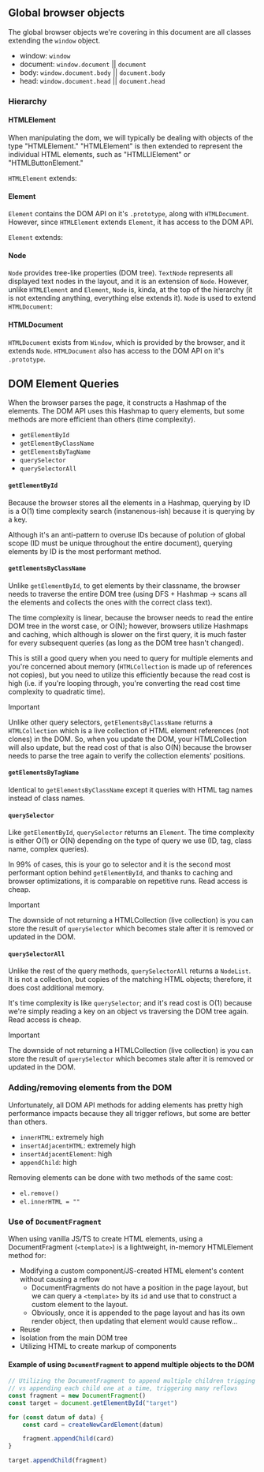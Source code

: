<!-- markdownlint-disable MD007 MD010 MD013 MD024 MD028 MD033 -->
## Global browser objects

The global browser objects we're covering in this document are all classes extending the `window` object.

- window: `window`
- document: `window.document` || `document`
- body: `window.document.body` || `document.body`
- head: `window.document.head` || `document.head`

### Hierarchy

#### HTMLElement

When manipulating the dom, we will typically be dealing with objects of the type "HTMLElement." "HTMLElement" is then extended to represent the individual HTML elements, such as "HTMLLIElement" or "HTMLButtonElement."

`HTMLElement` extends:

#### Element

`Element` contains the DOM API on it's `.prototype`, along with `HTMLDocument`. However, since `HTMLElement` extends `Element`, it has access to the DOM API. 

`Element` extends:

#### Node

`Node` provides tree-like properties (DOM tree). `TextNode` represents all displayed text nodes in the layout, and it is an extension of `Node`. However, unlike `HTMLElement` and `Element`, `Node` is, kinda, at the top of the hierarchy (it is not extending anything, everything else extends it). `Node` is used to extend `HTMLDocument`:

#### HTMLDocument

`HTMLDocument` exists from `Window`, which is provided by the browser, and it extends `Node`. `HTMLDocument` also has access to the DOM API on it's `.prototype`.

## DOM Element Queries

When the browser parses the page, it constructs a Hashmap of the elements. The DOM API uses this Hashmap to query elements, but some methods are more efficient than others (time complexity).

-	`getElementById`
-	`getElementByClassName`
-	`getElementsByTagName`
-	`querySelector`
-	`querySelectorAll`

#### `getElementById`

Because the browser stores all the elements in a Hashmap, querying by ID is a O(1) time complexity search (instanenous-ish) because it is querying by a key.

Although it's an anti-pattern to overuse IDs because of polution of global scope (ID must be unique throughout the entire document), querying elements by ID is the most performant method.

#### `getElementsByClassName`

Unlike `getElementById`, to get elements by their classname, the browser needs to traverse the entire DOM tree (using DFS + Hashmap -> scans all the elements and collects the ones with the correct class text).

The time complexity is linear, because the browser needs to read the entire DOM tree in the worst case, or O(N); however, browsers utilize Hashmaps and caching, which although is slower on the first query, it is much faster for every subsequent queries (as long as the DOM tree hasn't changed).

This is still a good query when you need to query for multiple elements and you're concerned about memory (`HTMLCollection` is made up of references not copies), but you need to utilize this efficiently because the read cost is high (i.e. if you're looping through, you're converting the read cost time complexity to quadratic time).

> [!IMPORTANT]
> Unlike other query selectors, `getElementsByClassName` returns a `HTMLCollection` which is a live collection of HTML element references (not clones) in the DOM. So, when you update the DOM, your HTMLCollection will also update, but the read cost of that is also O(N) because the browser needs to parse the tree again to verify the collection elements' positions.

#### `getElementsByTagName`

Identical to `getElementsByClassName` except it queries with HTML tag names instead of class names.

#### `querySelector`

Like `getElementById`, `querySelector` returns an `Element`. The time complexity is either O(1) or O(N) depending on the type of query we use (ID, tag, class name, complex queries).

In 99% of cases, this is your go to selector and it is the second most performant option behind `getElementById`, and thanks to caching and browser optimizations, it is comparable on repetitive runs. Read access is cheap.

> [!IMPORTANT]
> The downside of not returning a HTMLCollection (live collection) is you can store the result of `querySelector` which becomes stale after it is removed or updated in the DOM.

#### `querySelectorAll`

Unlike the rest of the query methods, `querySelectorAll` returns a `NodeList`. It is not a collection, but copies of the matching HTML objects; therefore, it does cost additional memory.

It's time complexity is like `querySelector`; and it's read cost is O(1) because we're simply reading a key on an object vs traversing the DOM tree again. Read access is cheap.

> [!IMPORTANT]
> The downside of not returning a HTMLCollection (live collection) is you can store the result of `querySelector` which becomes stale after it is removed or updated in the DOM.

### Adding/removing elements from the DOM

Unfortunately, all DOM API methods for adding elements has pretty high performance impacts because they all trigger reflows, but some are better than others.

-	`innerHTML`: extremely high
-	`insertAdjacentHTML`: extremely high
-	`insertAdjacentElement`: high
-	`appendChild`: high

Removing elements can be done with two methods of the same cost:

-	`el.remove()`
-	`el.innerHTML = ""`

### Use of `DocumentFragment`

When using vanilla JS/TS to create HTML elements, using a DocumentFragment (`<template>`) is a lightweight, in-memory HTMLElement method for:

-	Modifying a custom component/JS-created HTML element's content without causing a reflow
	-	DocumentFragments do not have a position in the page layout, but we can query a `<template>` by its `id` and use that to construct a custom element to the layout.
	-	Obviously, once it is appended to the page layout and has its own render object, then updating that element would cause reflow...
-	Reuse
-	Isolation from the main DOM tree
-	Utilizing HTML to create markup of components

#### Example of using `DocumentFragment` to append multiple objects to the DOM

```js
// Utilizing the DocumentFragment to append multiple children trigging one reflow
// vs appending each child one at a time, triggering many reflows
const fragment = new DocumentFragment()
const target = document.getElementById("target")

for (const datum of data) {
    const card = createNewCardElement(datum)

    fragment.appendChild(card)
}

target.appendChild(fragment)
```
